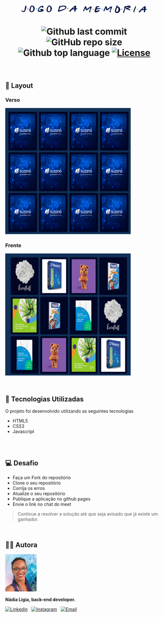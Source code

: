 <p align="center">
  <img src="assets/name.png" width="400">
</p>

<h1  align="center">

![Github last commit](https://img.shields.io/github/last-commit/nlnadialigia/imersao-suzano-memory-game?color=010624&style=plastic)
![GitHub repo size](https://img.shields.io/github/repo-size/nlnadialigia/imersao-suzano-memory-game?color=010624&style=plastic)
![Github top language](https://img.shields.io/github/languages/top/nlnadialigia/imersao-suzano-memory-game?color=010624)
[![License](https://img.shields.io/github/license/nlnadialigia/imersao-suzano-memory-game?color=010624&logoColor=010624&style=plastic)](./LICENSE)
</h1><br>


## 🔖 Layout
<p align="center">
  <h3>Verso</h3>
  <img src="assets/verso.png" width="400">
  <h3>Frente</h3>
  <img src="assets/resolucao.png" width="400">
</p>

<br>

## 🚀 Tecnologias Utilizadas 

O projeto foi desenvolvido utilizando as seguintes tecnologias

- HTML5
- CSS3
- Javascript
<br>
<br>

## 💻 Desafio

- Faça um Fork do repositório
- Clone o seu repositório
- Corrija os erros
- Atualize o seu repositório
- Publique a aplicação no github pages
- Envie o link no chat do meet

> Continue a resolver a solução até que seja avisado que já existe um ganhador.
<br>

## 👩‍💼 Autora
<img src="assets/picture.png" width="100px;" alt="Picture"/>
<p><b>Nádia Ligia, back-end developer.</b></p>

[![Linkedin](https://img.shields.io/badge/-Linkedin-010624?style=plastic&logo=Linkedin&logoColor=white&link=https://www.linkedin.com/in/nlnadialigia/)](https://www.linkedin.com/in/nlnadialigia)&nbsp;&nbsp;
[![Instagram](https://img.shields.io/badge/Instagram-010624?style=plastic&logo=instagram&logoColor=white)](https://www.instagram.com/nl.nadia.ligia)&nbsp;&nbsp;
[![Email](https://img.shields.io/badge/-Email-010624?style=plastic&logo=Gmail&logoColor=white&link=mailto:nlnadialigia@gmail.com)](mailto:nlnadialigia@gmail.com)&nbsp;&nbsp;